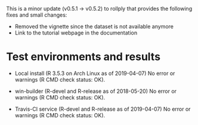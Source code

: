 
This is a minor update (v0.5.1 -> v0.5.2) to rollply that provides
the following fixes and small changes:

  * Removed the vignette since the dataset is not available anymore 
  * Link to the tutorial webpage in the documentation

# Test environments and results

* Local install (R 3.5.3 on Arch Linux as of 2019-04-07)
  No error or warnings (R CMD check status: OK).

* win-builder (R-devel and R-release as of 2018-05-20)
  No error or warnings (R CMD check status: OK).
  
* Travis-CI service (R-devel and R-release as of 2019-04-07)
  No error or warnings (R CMD check status: OK).
